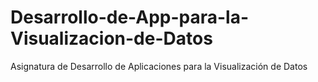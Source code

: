 # Desarrollo-de-App-para-la-Visualizacion-de-Datos
Asignatura de Desarrollo de Aplicaciones para la Visualización de Datos
